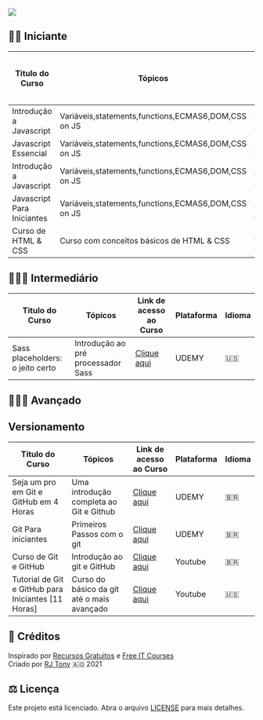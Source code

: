 <img src ="assets/images/Banner1.png"/>

## 👶🏽 Iniciante 




| Titulo do Curso | Tópicos | Link de acesso ao Curso | Plataforma | Idioma |
| --- | --- | --- | --- | --- |
| Introdução a Javascript | Variáveis,statements,functions,ECMAS6,DOM,CSS on JS | <a href="https://www.youtube.com/watch?v=BXqUH86F-kA&list=PLntvgXM11X6pi7mW0O4ZmfUI1xDSIbmTm">Clique aqui</a> | Youtube | 🇧🇷 | 
| Javascript Essencial | Variáveis,statements,functions,ECMAS6,DOM,CSS on JS | <a href="https://www.youtube.com/watch?v=ipHuSfOYhwA&list=PLInBAd9OZCzxl38aAYdyoMHVg0xCgxrRx">Clique aqui</a> | Youtube | 🇧🇷 |
| Introdução a Javascript | Variáveis,statements,functions,ECMAS6,DOM,CSS on JS | <a href="https://online-learning.harvard.edu/course/cs50s-web-programming-python-and-javascript?delta=0">Clique aqui</a>| Havard Learning | 🇺🇸 |
| Javascript Para Iniciantes | Variáveis,statements,functions,ECMAS6,DOM,CSS on JS | <a href="https://www.youtube.com/watch?v=xnWtGNiG2lg&list=PLhSj3UTs2_yVC0iaCGf16glrrfXuiSd0G">Clique aqui</a> | Youtube | 🇧🇷 |
| Curso de HTML & CSS | Curso com conceitos básicos de HTML & CSS | <a href="https://www.youtube.com/playlist?list=PL4cUxeGkcC9ivBf_eKCPIAYXWzLlPAm6G">Clique aqui</a> | Youtube | 🇺🇸 |

## 🧑🏽‍🦱 Intermediário



| Titulo do Curso | Tópicos | Link de acesso ao Curso | Plataforma | Idioma |
| --- | --- | --- | --- | --- |
| Sass placeholders: o jeito certo | Introdução ao pré processador Sass | <a href="https://www.udemy.com/course/sass-placeholders-o-jeito-certo//">Clique aqui</a> | UDEMY | 🇺🇸 |
## 👨🏽‍🦱 Avançado





## Versionamento 
| Titulo do Curso | Tópicos | Link de acesso ao Curso | Plataforma | Idioma |
| --- | --- | --- | --- | --- |
| Seja um pro em Git e GitHub em 4 Horas | Uma introdução completa ao Git e Github | <a href="https://www.udemy.com/course/git-expert-4-hours/">Clique aqui</a> | UDEMY | 🇧🇷 |
| Git Para iniciantes | Primeiros Passos com o git | <a href="https://www.udemy.com/course/git-para-iniciantes/">Clique aqui</a> | UDEMY | 🇧🇷 |
| Curso de Git e GitHub | Introdução ao git e GitHub | <a href="https://www.youtube.com/watch?v=xEKo29OWILE&list=PLHz_AreHm4dm7ZULPAmadvNhH6vk9oNZA">Clique aqui</a> | Youtube | 🇧🇷 |
| Tutorial de Git e GitHub para Iniciantes [11 Horas] | Curso do básico da git até o mais avançado | <a href="https://youtu.be/3FKrszHcIsA">Clique aqui</a> | Youtube | 🇺🇸 |

## 📜 Créditos 

Inspirado por <a href="https://github.com/iuricode/recursos-gratuitos">Recursos Gratuitos</a>  e  <a href="https://github.com/TyperGuy/free-courses">Free IT Courses</a><br/>
Criado por <a href="https://www.linkedin.com/in/rjtony/">RJ Tony</a>  🇦🇴  2021


## ⚖ Licença

Este projeto está licenciado. Abra o arquivo [LICENSE](LICENSE.md) para mais detalhes.<br>
